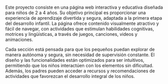 Este proyecto consiste en una página web interactiva y educativa diseñada para niños de 2 a 4 años. Su objetivo principal es proporcionar una experiencia de aprendizaje divertida y segura, adaptada a la primera etapa del desarrollo infantil. La página ofrece contenido visualmente atractivo y fácil de navegar, con actividades que estimulan habilidades cognitivas, motrices y lingüísticas, a través de juegos, canciones, videos y animaciones.

Cada sección está pensada para que los pequeños puedan explorar de manera autónoma y segura, sin necesidad de supervisión constante. El diseño y las funcionalidades están optimizados para ser intuitivos, permitiendo que los niños interactúen con los elementos sin dificultad. Además, los padres pueden acceder a recursos y recomendaciones de actividades que favorezcan el desarrollo integral de los niños.
